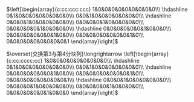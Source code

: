  $\left[\begin{array}{c:cc:ccc:ccc}  
1&0&0&0&0&0&0&0&0&0\\\   
\hdashline  
0&1&0&0&0&0&0&0&0&0\\\   
0&0&1&0&0&0&0&0&0&0\\\   
\hdashline  
0&0&0&1&0&0&0&0&0&0\\\   
0&0&0&0&1&0&0&0&0&0\\\   
0&0&0&0&0&1&0&0&0&0\\\   
\hdashline  
0&0&0&0&0&0&1&0&0&0\\\   
0&0&0&0&0&0&0&1&0&0\\\   
0&0&0&0&0&0&0&0&1&0\\\   
0&0&0&0&0&0&0&0&0&1  
\end{array}\right]$   
  
 $\overset{交换第3与第4分块列}\longrightarrow  
\left[\begin{array}{c:cc:cccc:cc}  
1&0&0&0&0&0&0&0&0&0\\\   
\hdashline  
0&1&0&0&0&0&0&0&0&0\\\   
0&0&1&0&0&0&0&0&0&0\\\   
\hdashline  
0&0&0&0&0&0&0&1&0&0\\\   
0&0&0&0&0&0&0&0&1&0\\\   
0&0&0&0&0&0&0&0&0&1\\\   
\hdashline  
0&0&0&1&0&0&0&0&0&0\\\   
0&0&0&0&1&0&0&0&0&0\\\   
0&0&0&0&0&1&0&0&0&0\\\   
0&0&0&0&0&0&1&0&0&0  
\end{array}\right]$   
